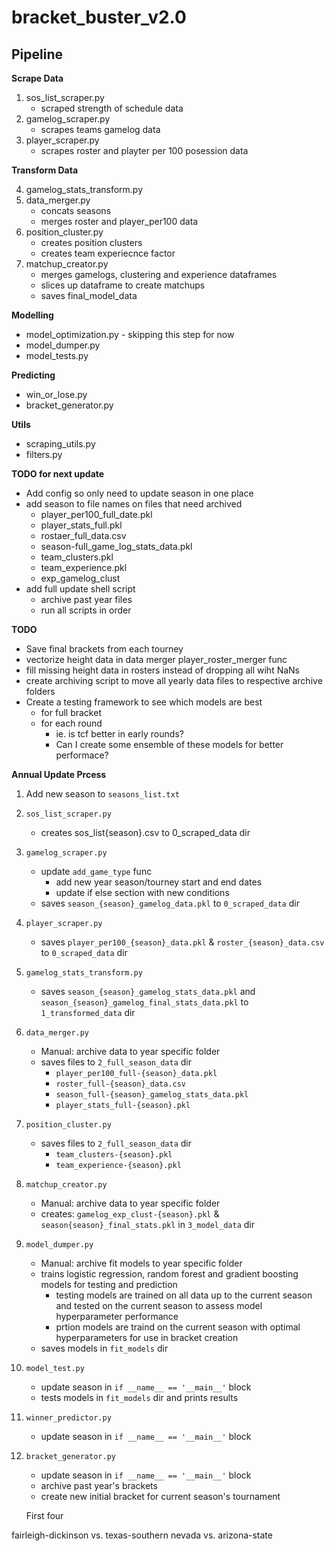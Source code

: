 # bracket_buster_v2.0

## Pipeline

**Scrape Data**

1. sos_list_scraper.py
    - scraped strength of schedule data
2. gamelog_scraper.py
    - scrapes teams gamelog data
3. player_scraper.py
    - scrapes roster and playter per 100 posession data

**Transform Data**

4. gamelog_stats_transform.py
5. data_merger.py
    - concats seasons
    - merges roster and player_per100 data
6. position_cluster.py
    - creates position clusters
    - creates team experiecnce factor
7. matchup_creator.py
    - merges gamelogs, clustering and experience dataframes
    - slices up dataframe to create matchups
    - saves final_model_data

**Modelling**
- model_optimization.py - skipping this step for now
- model_dumper.py
- model_tests.py

**Predicting**
- win_or_lose.py
- bracket_generator.py

**Utils**
- scraping_utils.py
- filters.py

**TODO for next update**
- Add config so only need to  update season in one place
- add season to file names on files that need archived
    - player_per100_full_date.pkl
    - player_stats_full.pkl
    - rostaer_full_data.csv
    - season-full_game_log_stats_data.pkl
    - team_clusters.pkl
    - team_experience.pkl
    - exp_gamelog_clust
- add full update shell script
    - archive past year files
    - run all scripts in order

**TODO**
- Save final brackets from each tourney
- vectorize height data in data merger player_roster_merger func
- fill missing height data in rosters instead of dropping all wiht NaNs 
- create archiving script to move all yearly data files to respective archive folders
- Create a testing framework to see which models are best
    - for full bracket 
    - for each round
        - ie. is tcf better in early rounds?
        - Can I create some ensemble of these models for better performace?

**Annual Update Prcess**
1. Add new season to `seasons_list.txt`
2. `sos_list_scraper.py`
    - creates sos_list{season}.csv to 0_scraped_data dir
3. `gamelog_scraper.py`
    - update `add_game_type` func
        - add new year season/tourney start and end dates
        - update if else section with new conditions
    - saves `season_{season}_gamelog_data.pkl` to `0_scraped_data` dir
4. `player_scraper.py`
    - saves `player_per100_{season}_data.pkl` & `roster_{season}_data.csv` to `0_scraped_data` dir
5. `gamelog_stats_transform.py`
    - saves `season_{season}_gamelog_stats_data.pkl` and `season_{season}_gamelog_final_stats_data.pkl` to `1_transformed_data` dir
6. `data_merger.py`
    - Manual: archive data to year specific folder
    - saves files to `2_full_season_data` dir
        - `player_per100_full-{season}_data.pkl`
        - `roster_full-{season}_data.csv`
        - `season_full-{season}_gamelog_stats_data.pkl`
        - `player_stats_full-{season}.pkl`
7. `position_cluster.py`
    - saves files to `2_full_season_data` dir
        - `team_clusters-{season}.pkl`
        - `team_experience-{season}.pkl`
8. `matchup_creator.py`
    - Manual: archive data to year specific folder
    - creates: `gamelog_exp_clust-{season}.pkl` & `season{season}_final_stats.pkl` in `3_model_data` dir
9. `model_dumper.py`
    - Manual: archive fit models to year specific folder
    - trains logistic regression, random forest and gradient boosting models for testing and prediction
        - testing models are trained on all data up to the current season and tested on the current season to assess model hyperparameter performance
        - prtion models are traind on the current season with optimal hyperparameters for use in bracket creation
    - saves models in `fit_models` dir
10. `model_test.py`
    - update season in `if __name__ == '__main__'` block
    - tests models in `fit_models` dir and prints results
11. `winner_predictor.py`
    - update season in `if __name__ == '__main__'` block
12. `bracket_generator.py`
    - update season in `if __name__ == '__main__'` block
    - archive past year's brackets
    - create new initial bracket for current season's tournament


    First four

fairleigh-dickinson vs. texas-southern
nevada vs. arizona-state